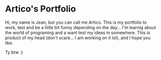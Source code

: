 # Artico's Portfolio

Hi, my name is Jean, but you can call me Artico.
This is my portfolio to work, test and be a little bit funny depending on the day...
I'm learnig about the world of programing and a want test my ideas in somewhere.
This is product of my head (don't scare... I am working on it lol), and I hope you like.

Ty btw :)
